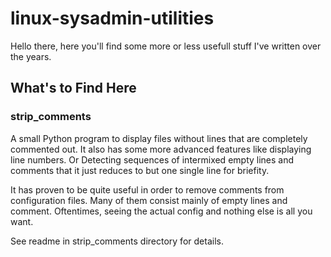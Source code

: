 # linux-sysadmin-utilities

Hello there, here you'll find some more or less usefull stuff I've written over the years.

## What's to Find Here
### strip_comments
A small Python program to display files without lines that are completely commented out. It also has some more advanced features like displaying line numbers. Or Detecting sequences of intermixed empty lines and comments that it just reduces to but one single line for briefity.

It has proven to be quite useful in order to remove comments from configuration files. Many of them consist mainly of empty lines and comment. Oftentimes, seeing the actual config and nothing else is all you want.

See readme in strip_comments directory for details.
